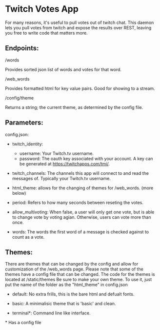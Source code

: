Twitch Votes App
================


For many reasons, it's useful to pull votes out of twitch chat. This daemon lets you pull votes from twitch and expose the results over REST, leaving you free to write code that matters more.



Endpoints:
----------

/words

Provides sorted json list of words and votes for that word.

/web_words

Provides formatted html for key value pairs. Good for showing to a stream.

/config/theme

Returns a string; the current theme, as determined by the config file.


Parameters:
-----------

config.json:

* twitch_identity:
	* username: Your Twitch.tv username.
	* password: The oauth key associated with your account. A key can be generated at <https://twitchapps.com/tmi/>.

* twitch_channels: The channels this app will connect to and read the messages of. Typically your Twitch.tv username.

* html_theme: allows for the changing of themes for /web_words. (more below)

* period: Refers to how many seconds between reseting the votes.

* allow_multivoting: When false, a user will only get one vote, but is able to change vote by voting agian. Otherwise, users can vote more than once.

* words: The words the first word of a message is checked against to count as a vote.


Themes:
-------

There are themes that can be changed by the config and allow for customization of the /web_words page.
Please note that some of the themes have a config file that can be changed.
The code for the themes is located at /static/themes
Be sure to make your own theme. To use it, just put the name of the folder as the "html_theme" in config.json

* default: No extra frills, this is the bare html and defualt fonts.

* basic: A minimalisic theme that is 'basic' and clean.

* terminal&#42;: Command line like interface.

&#42; Has a config file
